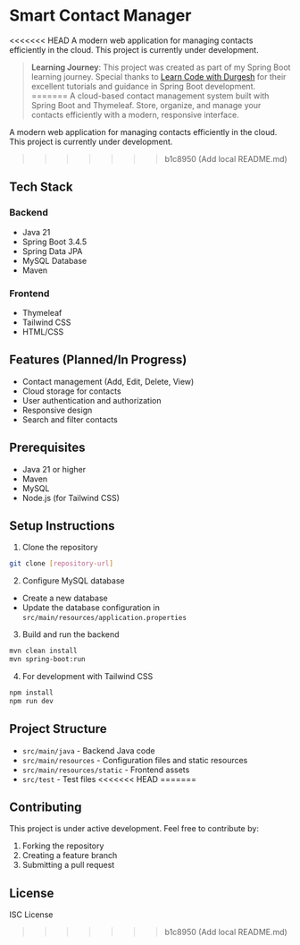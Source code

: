 # Smart Contact Manager

<<<<<<< HEAD
A modern web application for managing contacts efficiently in the cloud. This project is currently under development.
> **Learning Journey**: This project was created as part of my Spring Boot learning journey. Special thanks to [Learn Code with Durgesh](https://www.youtube.com/@LearnCodeWithDurgesh) for their excellent tutorials and guidance in Spring Boot development.
=======
> A cloud-based contact management system built with Spring Boot and Thymeleaf. Store, organize, and manage your contacts efficiently with a modern, responsive interface.

A modern web application for managing contacts efficiently in the cloud. This project is currently under development.

>>>>>>> b1c8950 (Add local README.md)
## Tech Stack

### Backend
- Java 21
- Spring Boot 3.4.5
- Spring Data JPA
- MySQL Database
- Maven

### Frontend
- Thymeleaf
- Tailwind CSS
- HTML/CSS

## Features (Planned/In Progress)
- Contact management (Add, Edit, Delete, View)
- Cloud storage for contacts
- User authentication and authorization
- Responsive design
- Search and filter contacts

## Prerequisites
- Java 21 or higher
- Maven
- MySQL
- Node.js (for Tailwind CSS)

## Setup Instructions

1. Clone the repository
```bash
git clone [repository-url]
```

2. Configure MySQL database
- Create a new database
- Update the database configuration in `src/main/resources/application.properties`

3. Build and run the backend
```bash
mvn clean install
mvn spring-boot:run
```

4. For development with Tailwind CSS
```bash
npm install
npm run dev
```

## Project Structure
- `src/main/java` - Backend Java code
- `src/main/resources` - Configuration files and static resources
- `src/main/resources/static` - Frontend assets
- `src/test` - Test files
<<<<<<< HEAD
=======

## Contributing
This project is under active development. Feel free to contribute by:
1. Forking the repository
2. Creating a feature branch
3. Submitting a pull request

## License
ISC License 
>>>>>>> b1c8950 (Add local README.md)
